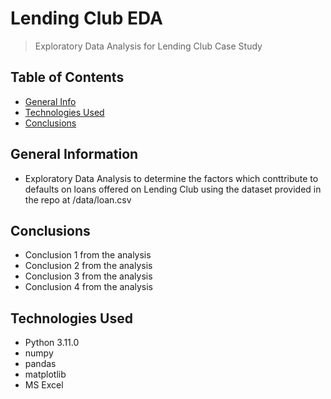 # Lending Club EDA
> Exploratory Data Analysis for Lending Club Case Study


## Table of Contents
* [General Info](#general-information)
* [Technologies Used](#technologies-used)
* [Conclusions](#conclusions)

<!-- You can include any other section that is pertinent to your problem -->

## General Information
- Exploratory Data Analysis to determine the factors which conttribute to defaults on loans offered on Lending Club using the dataset provided in the repo at /data/loan.csv

## Conclusions
- Conclusion 1 from the analysis
- Conclusion 2 from the analysis
- Conclusion 3 from the analysis
- Conclusion 4 from the analysis

<!-- You don't have to answer all the questions - just the ones relevant to your project. -->


## Technologies Used
- Python 3.11.0
- numpy
- pandas
- matplotlib
- MS Excel

<!-- As the libraries versions keep on changing, it is recommended to mention the version of library used in this project -->